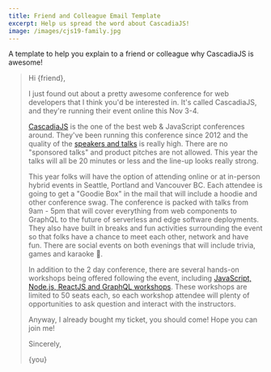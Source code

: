 ```yaml
---
title: Friend and Colleague Email Template
excerpt: Help us spread the word about CascadiaJS!
image: /images/cjs19-family.jpg
---
```

A template to help you explain to a friend or colleague why CascadiaJS is awesome!

<blockquote>

Hi {friend},

I just found out about a pretty awesome conference for web developers that I think you'd be interested in. It's called CascadiaJS, and they're running their event online this Nov 3-4.

[CascadiaJS](https://2021.cascadiajs.com) is the one of the best web & JavaScript conferences around. They've been running this conference since 2012 and the quality of the [speakers and talks](https://www.youtube.com/c/CascadiaJSConf/playlists) is really high. There are no "sponsored talks" and product pitches are not allowed. This year the talks will all be 20 minutes or less and the line-up looks really strong.

This year folks will have the option of attending online or at in-person hybrid events in Seattle, Portland and Vancouver BC. Each attendee is going to get a "Goodie Box" in the mail that will include a hoodie and other conference swag. The conference is packed with talks from 9am - 5pm that will cover everything from web components to GraphQL to the future of serverless and edge software deployments. They also have built in breaks and fun activities surrounding the event so that folks have a chance to meet each other, network and have fun. There are social events on both evenings that will include trivia, games and karaoke 🎤.

In addition to the 2 day conference, there are several hands-on workshops being offered following the event, including [JavaScript, Node.js, ReactJS and GraphQL workshops](https://2021.cascadiajs.com/workshops). These workshops are limited to 50 seats each, so each workshop attendee will plenty of opportunities to ask question and interact with the instructors.

Anyway, I already bought my ticket, you should come! Hope you can join me!

Sincerely,

{you}
</blockquote>